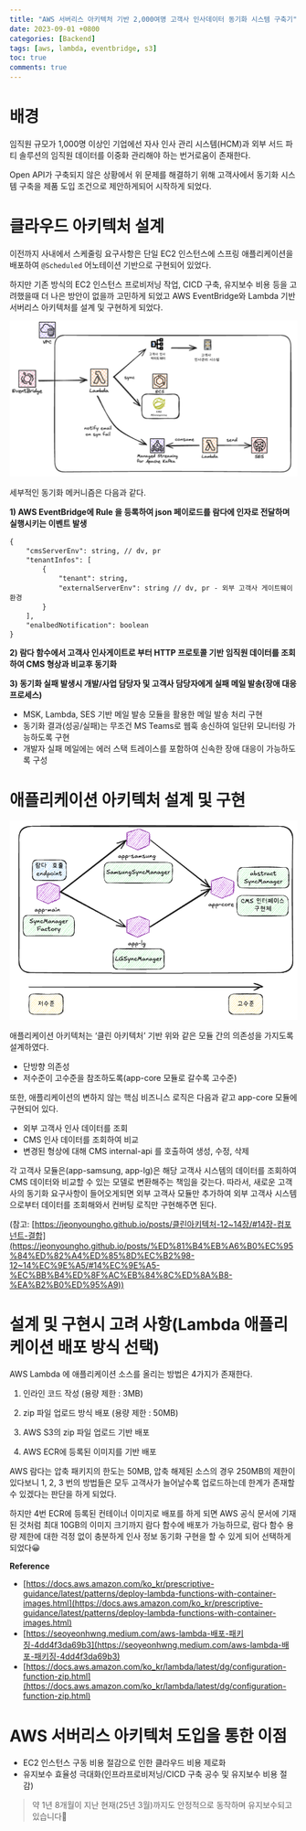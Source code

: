 ```yaml
---
title: "AWS 서버리스 아키텍처 기반 2,000여명 고객사 인사데이터 동기화 시스템 구축기"
date: 2023-09-01 +0800
categories: [Backend]
tags: [aws, lambda, eventbridge, s3]
toc: true
comments: true
---
```


# 배경
임직원 규모가 1,000명 이상인 기업에선 자사 인사 관리 시스템(HCM)과 외부 서드 파티 솔루션의 임직원 데이터를 이중화 관리해야 하는 번거로움이 존재한다.

Open API가 구축되지 않은 상황에서 위 문제를 해결하기 위해 고객사에서 동기화 시스템 구축을 제품 도입 조건으로 제안하게되어 시작하게 되었다.

# 클라우드 아키텍처 설계
이전까지 사내에서 스케줄링 요구사항은 단일 EC2 인스턴스에 스프링 애플리케이션을 배포하여 `@Scheduled` 어노테이션 기반으로  구현되어 있었다.

하지만 기존 방식의 EC2 인스턴스 프로비저닝 작업, CICD 구축, 유지보수 비용 등을 고려했을때 더 나은 방안이 없을까 고민하게 되었고 AWS EventBridge와 Lambda 기반 서버리스 아키텍처를 설계 및 구현하게 되었다.

![Image](/assets/img/posts/AWS/AWS서버리스아키텍처기반2000여명인사데이터동기화시스템구축기_클라우드아키텍처.png)

세부적인 동기화 메커니즘은 다음과 같다.

**1) AWS EventBridge에 Rule 을 등록하여 json 페이로드를 람다에 인자로 전달하며 실행시키는 이벤트 발생**

```
{
    "cmsServerEnv": string, // dv, pr
    "tenantInfos": [
        {
            "tenant": string,
            "externalServerEnv": string // dv, pr - 외부 고객사 게이트웨이 환경
        }
    ],
    "enalbedNotification": boolean
}
```

**2) 람다 함수에서 고객사 인사게이트로 부터 HTTP 프로토콜 기반 임직원 데이터를 조회하여 CMS 형상과 비교후 동기화**

**3) 동기화 실패 발생시 개발/사업 담당자 및 고객사 담당자에게 실패 메일 발송(장애 대응 프로세스)**
- MSK, Lambda, SES 기반 메일 발송 모듈을 활용한 메일 발송 처리 구현
- 동기화 결과(성공/실패)는 무조건 MS Teams로 웹훅 송신하여 일단위 모니터링 가능하도록 구현
- 개발자 실패 메일에는 에러 스택 트레이스를 포함하여 신속한 장애 대응이 가능하도록 구성

# 애플리케이션 아키텍처 설계 및 구현

![Image](/assets/img/posts/AWS/AWS서버리스아키텍처기반2000여명인사데이터동기화시스템구축기_애플리케이션아키텍처.png)

애플리케이션 아키텍처는 ‘클린 아키텍처’ 기반 위와 같은 모듈 간의 의존성을 가지도록 설계하였다.
- 단방향 의존성
- 저수준이 고수준을 참조하도록(app-core 모듈로 갈수록 고수준)

또한, 애플리케이션의 변하지 않는 핵심 비즈니스 로직은 다음과 같고 app-core 모듈에 구현되어 있다.
- 외부 고객사 인사 데이터를 조회
- CMS 인사 데이터를 조회하여 비교
- 변경된 형상에 대해 CMS internal-api 를 호출하여 생성, 수정, 삭제

각 고객사 모듈은(app-samsung, app-lg)은 해당 고객사 시스템의 데이터를 조회하여 CMS 데이터와 비교할 수 있는 모델로 변환해주는 책임을 갖는다. 따라서, 새로운 고객사의 동기화 요구사항이 들어오게되면 외부 고객사 모듈만 추가하여 외부 고객사 시스템으로부터 데이터를 조회해와서 컨버팅 로직만 구현해주면 된다.

(참고: [https://jeonyoungho.github.io/posts/클린아키텍처-12~14장/#14장-컴포넌트-결합](https://jeonyoungho.github.io/posts/%ED%81%B4%EB%A6%B0%EC%95%84%ED%82%A4%ED%85%8D%EC%B2%98-12~14%EC%9E%A5/#14%EC%9E%A5-%EC%BB%B4%ED%8F%AC%EB%84%8C%ED%8A%B8-%EA%B2%B0%ED%95%A9))

# 설계 및 구현시 고려 사항(Lambda 애플리케이션 배포 방식 선택)

AWS Lambda 에 애플리케이션 소스를 올리는 방법은 4가지가 존재한다.

1) 인라인 코드 작성 (용량 제한 : 3MB)

2) zip 파일 업로드 방식 배포 (용량 제한 : 50MB)

3) AWS S3의 zip 파일 업로드 기반 배포

4) AWS ECR에 등록된 이미지를 기반 배포

AWS 람다는 압축 패키지의 한도는 50MB, 압축 해제된 소스의 경우 250MB의 제한이 있다보니 1, 2, 3 번의 방법들은 모두 고객사가 늘어날수록 업로드하는데 한계가 존재할 수 있겠다는 판단을 하게 되었다.

하지만 4번 ECR에 등록된 컨테이너 이미지로 배포를 하게 되면 AWS 공식 문서에 기재된 것처럼 최대 10GB의 이미지 크기까지 람다 함수에 배포가 가능하므로, 람다 함수 용량 제한에 대한 걱정 없이 충분하게 인사 정보 동기화 구현을 할 수 있게 되어 선택하게 되었다😀

**Reference**
- [https://docs.aws.amazon.com/ko_kr/prescriptive-guidance/latest/patterns/deploy-lambda-functions-with-container-images.html](https://docs.aws.amazon.com/ko_kr/prescriptive-guidance/latest/patterns/deploy-lambda-functions-with-container-images.html)
- [https://seoyeonhwng.medium.com/aws-lambda-배포-패키징-4dd4f3da69b3](https://seoyeonhwng.medium.com/aws-lambda-배포-패키징-4dd4f3da69b3)
- [https://docs.aws.amazon.com/ko_kr/lambda/latest/dg/configuration-function-zip.html](https://docs.aws.amazon.com/ko_kr/lambda/latest/dg/configuration-function-zip.html)

# AWS 서버리스 아키텍처 도입을 통한 이점
- EC2 인스턴스 구동 비용 절감으로 인한 클라우드 비용 제로화
- 유지보수 효율성 극대화(인프라프로비저닝/CICD 구축 공수 및 유지보수 비용 절감)

> 약 1년 8개월이 지난 현재(25년 3월)까지도 안정적으로 동작하며 유지보수되고 있습니다🙂
